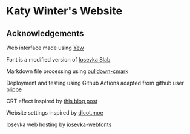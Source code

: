 # Katy Winter's Website

## Acknowledgements

Web interface made using [Yew](https://yew.rs/)

Font is a modified version of [Iosevka Slab](https://github.com/be5invis/Iosevka)

Markdown file processing using [pulldown-cmark](https://github.com/raphlinus/pulldown-cmark)

Deployment and testing using Github Actions adapted from github user [plippe](https://github.com/plippe)

CRT effect inspired by [this blog post](https://aleclownes.com/2017/02/01/crt-display.html)

Website settings inspired by [dicot.moe](https://dicot.moe/)

Iosevka web hosting by [iosevka-webfonts](https://github.com/iosevka-webfonts)